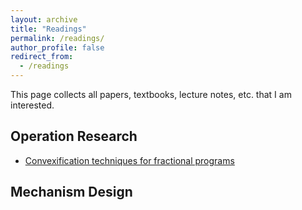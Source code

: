 ```yaml
---
layout: archive
title: "Readings"
permalink: /readings/
author_profile: false
redirect_from:
  - /readings
---
```


This page collects all papers, textbooks, lecture notes, etc. that I am interested.

## Operation Research

* [Convexification techniques for fractional programs]()

## Mechanism Design

